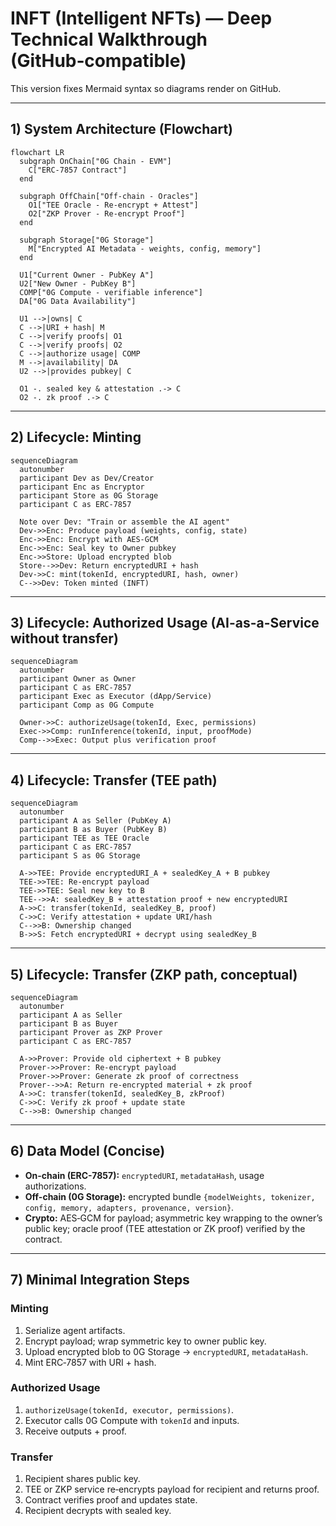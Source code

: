 
# INFT (Intelligent NFTs) — Deep Technical Walkthrough (GitHub‑compatible)

This version fixes Mermaid syntax so diagrams render on GitHub.

---

## 1) System Architecture (Flowchart)

```mermaid
flowchart LR
  subgraph OnChain["0G Chain - EVM"]
    C["ERC-7857 Contract"]
  end

  subgraph OffChain["Off-chain - Oracles"]
    O1["TEE Oracle - Re-encrypt + Attest"]
    O2["ZKP Prover - Re-encrypt Proof"]
  end

  subgraph Storage["0G Storage"]
    M["Encrypted AI Metadata - weights, config, memory"]
  end

  U1["Current Owner - PubKey A"]
  U2["New Owner - PubKey B"]
  COMP["0G Compute - verifiable inference"]
  DA["0G Data Availability"]

  U1 -->|owns| C
  C -->|URI + hash| M
  C -->|verify proofs| O1
  C -->|verify proofs| O2
  C -->|authorize usage| COMP
  M -->|availability| DA
  U2 -->|provides pubkey| C

  O1 -. sealed key & attestation .-> C
  O2 -. zk proof .-> C
```

---

## 2) Lifecycle: Minting

```mermaid
sequenceDiagram
  autonumber
  participant Dev as Dev/Creator
  participant Enc as Encryptor
  participant Store as 0G Storage
  participant C as ERC-7857

  Note over Dev: "Train or assemble the AI agent"
  Dev->>Enc: Produce payload (weights, config, state)
  Enc->>Enc: Encrypt with AES-GCM
  Enc->>Enc: Seal key to Owner pubkey
  Enc->>Store: Upload encrypted blob
  Store-->>Dev: Return encryptedURI + hash
  Dev->>C: mint(tokenId, encryptedURI, hash, owner)
  C-->>Dev: Token minted (INFT)
```

---

## 3) Lifecycle: Authorized Usage (AI-as-a-Service without transfer)

```mermaid
sequenceDiagram
  autonumber
  participant Owner as Owner
  participant C as ERC-7857
  participant Exec as Executor (dApp/Service)
  participant Comp as 0G Compute

  Owner->>C: authorizeUsage(tokenId, Exec, permissions)
  Exec->>Comp: runInference(tokenId, input, proofMode)
  Comp-->>Exec: Output plus verification proof
```

---

## 4) Lifecycle: Transfer (TEE path)

```mermaid
sequenceDiagram
  autonumber
  participant A as Seller (PubKey A)
  participant B as Buyer (PubKey B)
  participant TEE as TEE Oracle
  participant C as ERC-7857
  participant S as 0G Storage

  A->>TEE: Provide encryptedURI_A + sealedKey_A + B pubkey
  TEE->>TEE: Re-encrypt payload
  TEE->>TEE: Seal new key to B
  TEE-->>A: sealedKey_B + attestation proof + new encryptedURI
  A->>C: transfer(tokenId, sealedKey_B, proof)
  C->>C: Verify attestation + update URI/hash
  C-->>B: Ownership changed
  B->>S: Fetch encryptedURI + decrypt using sealedKey_B
```

---

## 5) Lifecycle: Transfer (ZKP path, conceptual)

```mermaid
sequenceDiagram
  autonumber
  participant A as Seller
  participant B as Buyer
  participant Prover as ZKP Prover
  participant C as ERC-7857

  A->>Prover: Provide old ciphertext + B pubkey
  Prover->>Prover: Re-encrypt payload
  Prover->>Prover: Generate zk proof of correctness
  Prover-->>A: Return re-encrypted material + zk proof
  A->>C: transfer(tokenId, sealedKey_B, zkProof)
  C->>C: Verify zk proof + update state
  C-->>B: Ownership changed
```

---

## 6) Data Model (Concise)

- **On-chain (ERC-7857):** `encryptedURI`, `metadataHash`, usage authorizations.  
- **Off-chain (0G Storage):** encrypted bundle `{modelWeights, tokenizer, config, memory, adapters, provenance, version}`.  
- **Crypto:** AES‑GCM for payload; asymmetric key wrapping to the owner’s public key; oracle proof (TEE attestation or ZK proof) verified by the contract.

---

## 7) Minimal Integration Steps

### Minting
1. Serialize agent artifacts.  
2. Encrypt payload; wrap symmetric key to owner public key.  
3. Upload encrypted blob to 0G Storage → `encryptedURI`, `metadataHash`.  
4. Mint ERC‑7857 with URI + hash.  

### Authorized Usage
1. `authorizeUsage(tokenId, executor, permissions)`.  
2. Executor calls 0G Compute with `tokenId` and inputs.  
3. Receive outputs + proof.  

### Transfer
1. Recipient shares public key.  
2. TEE or ZKP service re‑encrypts payload for recipient and returns proof.  
3. Contract verifies proof and updates state.  
4. Recipient decrypts with sealed key.  
